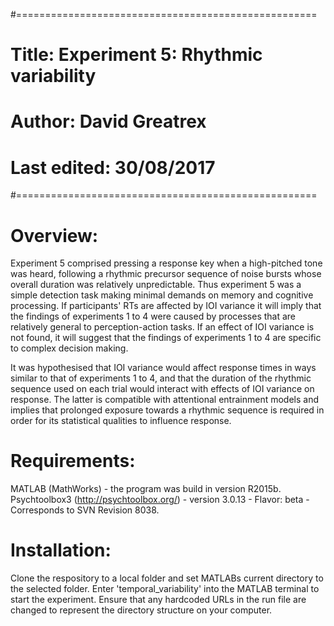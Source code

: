 #====================================================
# Title:       Experiment 5: Rhythmic variability
# Author:      David Greatrex
# Last edited: 30/08/2017
#====================================================

# Overview:

Experiment 5 comprised pressing a response key when a high-pitched tone was heard, following a rhythmic precursor sequence of noise bursts whose overall duration was relatively unpredictable. Thus experiment 5 was a simple detection task making minimal demands on memory and cognitive processing. If participants' RTs are affected by IOI variance it will imply that the findings of experiments 1 to 4 were caused by processes that are relatively general to perception-action tasks. If an effect of IOI variance is not found, it will suggest that the findings of experiments 1 to 4 are specific to complex decision making.

It was hypothesised that IOI variance would affect response times in ways similar to that of experiments 1 to 4, and that the duration of the rhythmic sequence used on each trial would interact with effects of IOI variance on response.
The latter is compatible with attentional entrainment models and implies that prolonged exposure towards a rhythmic sequence is required in order for its statistical qualities to influence response.

# Requirements:

MATLAB (MathWorks) - the program was build in version R2015b. Psychtoolbox3 (http://psychtoolbox.org/) - version 3.0.13 - Flavor: beta - Corresponds to SVN Revision 8038.

# Installation:

Clone the respository to a local folder and set MATLABs current directory to the selected folder. Enter 'temporal_variability' into the MATLAB terminal to start the experiment. Ensure that any hardcoded URLs in the run file are changed to represent the directory structure on your computer.